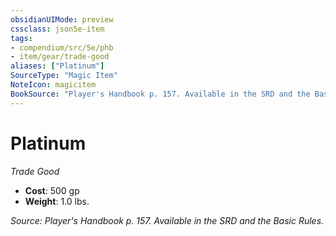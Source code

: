 ```yaml
---
obsidianUIMode: preview
cssclass: json5e-item
tags:
- compendium/src/5e/phb
- item/gear/trade-good
aliases: ["Platinum"]
SourceType: "Magic Item"
NoteIcon: magicitem
BookSource: "Player's Handbook p. 157. Available in the SRD and the Basic Rules."
---
```

# Platinum
*Trade Good*  

- **Cost**: 500 gp
- **Weight**: 1.0 lbs.

*Source: Player's Handbook p. 157. Available in the SRD and the Basic Rules.*